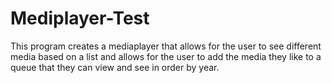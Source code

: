 # Mediplayer-Test

This program creates a mediaplayer that allows for the user to see different media based on a list and allows for the user to add the media they like to a queue that they can view and see in order by year.
